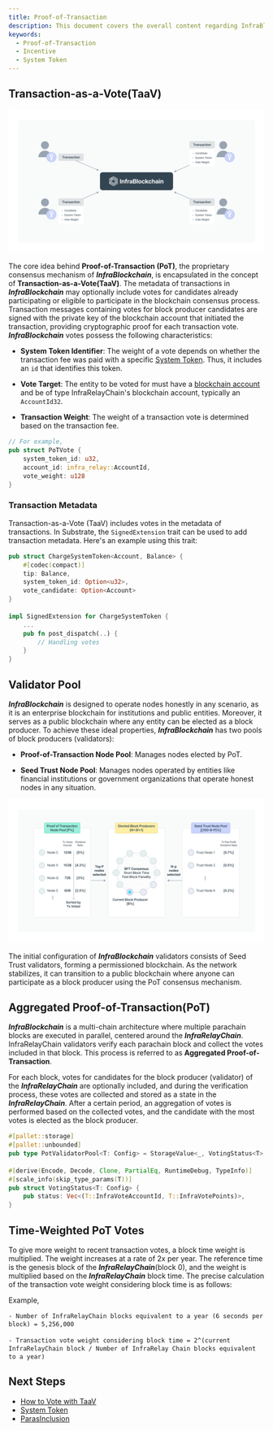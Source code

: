 ```yaml
---
title: Proof-of-Transaction
description: This document covers the overall content regarding InfraBlockchain's unique consensus mechanism, PoT Proof-of-Transaction).
keywords:
  - Proof-of-Transaction
  - Incentive
  - System Token
---
```


## Transaction-as-a-Vote(TaaV)

![Transaction as a Vote](/media/images/docs/infrablockchain/learn/protocol/taav.png)

The core idea behind **Proof-of-Transaction (PoT)**, the proprietary consensus mechanism of **_InfraBlockchain_**, is encapsulated in the concept of **Transaction-as-a-Vote(TaaV)**. The metadata of transactions in **_InfraBlockchain_** may optionally include votes for candidates already participating or eligible to participate in the blockchain consensus process. Transaction messages containing votes for block producer candidates are signed with the private key of the blockchain account that initiated the transaction, providing cryptographic proof for each transaction vote. **_InfraBlockchain_** votes possess the following characteristics:

- **System Token Identifier**: The weight of a vote depends on whether the transaction fee was paid with a specific [System Token](../protocol/system-token.md). Thus, it includes an `id` that identifies this token.

- **Vote Target**: The entity to be voted for must have a [blockchain account](../substrate/learn/basic/accounts-addresses-keys.md) and be of type InfraRelayChain's blockchain account, typically an `AccountId32`.

- **Transaction Weight**: The weight of a transaction vote is determined based on the transaction fee.

```rust
// For example,
pub struct PoTVote {
    system_token_id: u32,
    account_id: infra_relay::AccountId,
    vote_weight: u128
}
```

### Transaction Metadata

Transaction-as-a-Vote (TaaV) includes votes in the metadata of transactions. In Substrate, the `SignedExtension` trait can be used to add transaction metadata. Here's an example using this trait:

```rust
pub struct ChargeSystemToken<Account, Balance> {
    #[codec(compact)]
    tip: Balance,
    system_token_id: Option<u32>,
    vote_candidate: Option<Account>
}

impl SignedExtension for ChargeSystemToken {
    ...
    pub fn post_dispatch(..) {
        // Handling votes
    }
}
```

## Validator Pool

**_InfraBlockchain_** is designed to operate nodes honestly in any scenario, as it is an enterprise blockchain for institutions and public entities. Moreover, it serves as a public blockchain where any entity can be elected as a block producer. To achieve these ideal properties, **_InfraBlockchain_** has two pools of block producers (validators):

- **Proof-of-Transaction Node Pool**: Manages nodes elected by PoT.

- **Seed Trust Node Pool**: Manages nodes operated by entities like financial institutions or government organizations that operate honest nodes in any situation.

![Validator Pool](/media/images/docs/infrablockchain/learn//protocol/validator-pool.png)

The initial configuration of **_InfraBlockchain_** validators consists of Seed Trust validators, forming a permissioned blockchain. As the network stabilizes, it can transition to a public blockchain where anyone can participate as a block producer using the PoT consensus mechanism.

## Aggregated Proof-of-Transaction(PoT)

**_InfraBlockchain_** is a multi-chain architecture where multiple parachain blocks are executed in parallel, centered around the **_InfraRelayChain_**. InfraRelayChain validators verify each parachain block and collect the votes included in that block. This process is referred to as **Aggregated Proof-of-Transaction**.

For each block, votes for candidates for the block producer (validator) of the **_InfraRelayChain_** are optionally included, and during the verification process, these votes are collected and stored as a state in the **_InfraRelayChain_**. After a certain period, an aggregation of votes is performed based on the collected votes, and the candidate with the most votes is elected as the block producer.

```rust
#[pallet::storage]
#[pallet::unbounded]
pub type PotValidatorPool<T: Config> = StorageValue<_, VotingStatus<T>, ValueQuery>;

#[derive(Encode, Decode, Clone, PartialEq, RuntimeDebug, TypeInfo)]
#[scale_info(skip_type_params(T))]
pub struct VotingStatus<T: Config> {
	pub status: Vec<(T::InfraVoteAccountId, T::InfraVotePoints)>,
}
```

## Time-Weighted PoT Votes

To give more weight to recent transaction votes, a block time weight is multiplied. The weight increases at a rate of 2x per year. The reference time is the genesis block of the **_InfraRelayChain_**(block 0), and the weight is multiplied based on the **_InfraRelayChain_** block time. The precise calculation of the transaction vote weight considering block time is as follows:

Example,

```
- Number of InfraRelayChain blocks equivalent to a year (6 seconds per block) = 5,256,000

- Transaction vote weight considering block time = 2^(current InfraRelayChain block / Number of InfraRelay Chain blocks equivalent to a year)
```

## Next Steps

- [How to Vote with TaaV](../../tutorials/basic/how-to-vote-with-taav.md)
- [System Token](./system-token.md)
- [ParasInclusion](https://github.com/***InfraBlockchain***/infrablockspace-sdk/blob/master/infrablockspace/runtime/parachains/src/inclusion/mod.rs)
